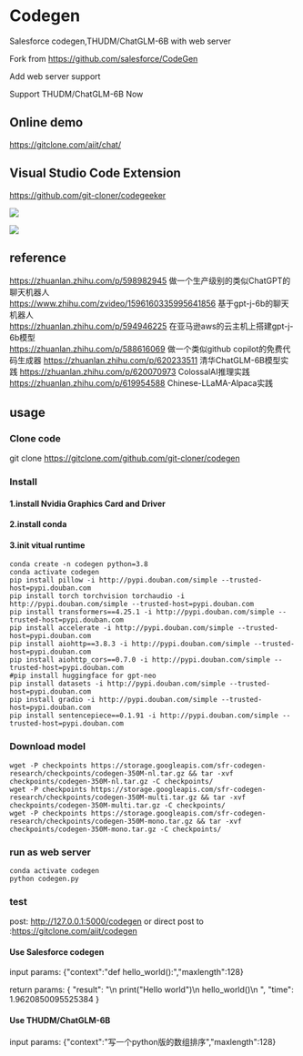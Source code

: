 # Codegen

Salesforce codegen,THUDM/ChatGLM-6B with web server

Fork from https://github.com/salesforce/CodeGen

Add web server support 

Support THUDM/ChatGLM-6B Now

## Online demo

https://gitclone.com/aiit/chat/

## Visual Studio Code  Extension

https://github.com/git-cloner/codegeeker

 ![](https://gitclone.com/download1/aiit/codegeeker.gif)

 ![](https://gitclone.com/download1/aiit/gpt-2.gif)

## reference
https://zhuanlan.zhihu.com/p/598982945 做一个生产级别的类似ChatGPT的聊天机器人<br>
https://www.zhihu.com/zvideo/1596160335995641856 基于gpt-j-6b的聊天机器人<br>
https://zhuanlan.zhihu.com/p/594946225 在亚马逊aws的云主机上搭建gpt-j-6b模型<br>
https://zhuanlan.zhihu.com/p/588616069 做一个类似github copilot的免费代码生成器
https://zhuanlan.zhihu.com/p/620233511 清华ChatGLM-6B模型实践
https://zhuanlan.zhihu.com/p/620070973 ColossalAI推理实践
https://zhuanlan.zhihu.com/p/619954588 Chinese-LLaMA-Alpaca实践

## usage

### Clone code

git clone https://gitclone.com/github.com/git-cloner/codegen

### Install

#### 1.install Nvidia Graphics Card and Driver

#### 2.install conda

#### 3.init vitual runtime

```shell
conda create -n codegen python=3.8
conda activate codegen
pip install pillow -i http://pypi.douban.com/simple --trusted-host=pypi.douban.com
pip install torch torchvision torchaudio -i http://pypi.douban.com/simple --trusted-host=pypi.douban.com
pip install transformers==4.25.1 -i http://pypi.douban.com/simple --trusted-host=pypi.douban.com
pip install accelerate -i http://pypi.douban.com/simple --trusted-host=pypi.douban.com
pip install aiohttp==3.8.3 -i http://pypi.douban.com/simple --trusted-host=pypi.douban.com
pip install aiohttp_cors==0.7.0 -i http://pypi.douban.com/simple --trusted-host=pypi.douban.com
#pip install huggingface for gpt-neo
pip install datasets -i http://pypi.douban.com/simple --trusted-host=pypi.douban.com
pip install gradio -i http://pypi.douban.com/simple --trusted-host=pypi.douban.com
pip install sentencepiece==0.1.91 -i http://pypi.douban.com/simple --trusted-host=pypi.douban.com
```

### Download model

```shell
wget -P checkpoints https://storage.googleapis.com/sfr-codegen-research/checkpoints/codegen-350M-nl.tar.gz && tar -xvf checkpoints/codegen-350M-nl.tar.gz -C checkpoints/
wget -P checkpoints https://storage.googleapis.com/sfr-codegen-research/checkpoints/codegen-350M-multi.tar.gz && tar -xvf checkpoints/codegen-350M-multi.tar.gz -C checkpoints/
wget -P checkpoints https://storage.googleapis.com/sfr-codegen-research/checkpoints/codegen-350M-mono.tar.gz && tar -xvf checkpoints/codegen-350M-mono.tar.gz -C checkpoints/
```

### run as web server
```shell
conda activate codegen
python codegen.py
```

### test
post: http://127.0.0.1:5000/codegen or direct post to :https://gitclone.com/aiit/codegen

#### Use Salesforce codegen

input params: {"context":"def hello_world():","maxlength":128}

return params: 
{
    "result": "\n        print(\"Hello world\")\n        hello_world()\n      ",
    "time": 1.9620850095525384
}

#### Use THUDM/ChatGLM-6B

input params: {"context":"写一个python版的数组排序","maxlength":128}
